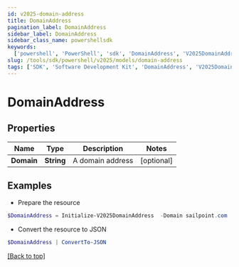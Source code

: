 ```yaml
---
id: v2025-domain-address
title: DomainAddress
pagination_label: DomainAddress
sidebar_label: DomainAddress
sidebar_class_name: powershellsdk
keywords:
  ['powershell', 'PowerShell', 'sdk', 'DomainAddress', 'V2025DomainAddress']
slug: /tools/sdk/powershell/v2025/models/domain-address
tags: ['SDK', 'Software Development Kit', 'DomainAddress', 'V2025DomainAddress']
---
```


# DomainAddress

## Properties

| Name       | Type       | Description      | Notes      |
| ---------- | ---------- | ---------------- | ---------- |
| **Domain** | **String** | A domain address | [optional] |

## Examples

- Prepare the resource

```powershell
$DomainAddress = Initialize-V2025DomainAddress  -Domain sailpoint.com
```

- Convert the resource to JSON

```powershell
$DomainAddress | ConvertTo-JSON
```

[[Back to top]](#)
